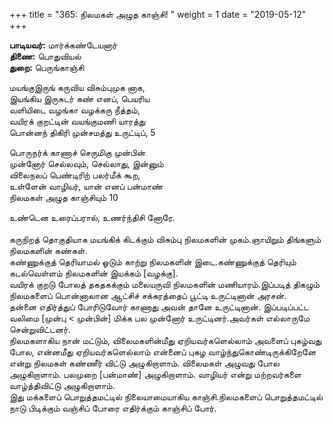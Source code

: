 ﻿+++
title = "365: நிலமகள் அழுத காஞ்சி!  "
weight = 1
date = "2019-05-12"
+++

**பாடியவர்:** மார்க்கண்டேயனார்  
**திணை:** பொதுவியல்  
**துறை:** பெருங்காஞ்சி  
  
மயங்குஇருங் கருவிய விசும்புமுக னாக,  
இயங்கிய இருசுடர் கண் எனப், பெயரிய  
வளியிடை வழங்கா வழக்கரு நீத்தம்,  
வயிரக் குறட்டின் வயங்குமணி யாரத்து  
பொன்னந் திகிரி முன்சமத்து உருட்டிப், 5  
  
பொருநர்க் காணாச் செருமிகு முன்பின்  
முன்னோர் செல்லவும், செல்லாது, இன்னும்  
விலைநலப் பெண்டிரிற் பலர்மீக் கூற,  
உள்ளேன் வாழியர், யான் எனப் பன்மாண்  
நிலமகள் அழுத காஞ்சியும் 10  
  
உண்டென உரைப்பரால், உணர்ந்திசி னோரே.  
   
கருநிறத் தொகுதியாக மயங்கிக் கிடக்கும் விசும்பு நிலமகளின் முகம்.ஞாயிறும் திங்களும் நிலமகளின் கண்கள்.  
கண்ணுக்குத் தெரியாமல் ஓடும் காற்று நிலமகளின் இடை.கண்ணுக்குத் தெரியும் கடல்வெள்ளம் நிலமகளின் இயக்கம் [வழக்கு].  
வயிரக் குறடு போலத் தகதகக்கும் மலையருவி நிலமகளின் மணியாரம்.இப்படித் திகழும் நிலமகளைப் பொன்னாலான ஆட்சிச் சக்கரத்தைப் பூட்டி உருட்டினான் அரசன்.  
தன்னை எதிர்த்துப் போரிடுவோர் காணாது அவன் தானே உருட்டினான். இப்படிப்பட்ட வலிமை [முன்பு < முன்பின்] மிக்க பல முன்னோர் உருட்டினர்.அவர்கள் எல்லாருமே சென்றுவிட்டனர்.  
நிலமகளாகிய நான் மட்டும், விலைமகளின்மீது ஏறியவர்களெல்லாம் அவளைப் புகழ்வது போல, என்னமீது ஏறியவர்களெல்லாம் என்னைப் புகழ வாழ்ந்துகொண்டிருக்கிறேனே என்று நிலமகள் கண்ணீர் விட்டு அழுகிறாளாம். விலைமகள் அழுவது போல அழுகிறாளாம். பலமுறை [பன்மாண்] அழுகிறாளாம். வாழியர் என்று மற்றவர்களை வாழ்த்திவிட்டு அழுகிறாளாம்.  
இது மக்களைப் பொறுத்தமட்டில் நிலையாமையாகிய காஞ்சி.நிலமகளைப் பொறுத்தமட்டில் நாடு பிடிக்கும் வஞ்சிப் போரை எதிர்க்கும் காஞ்சிப் போர்.  
